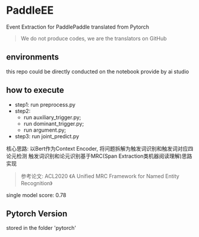 # PaddleEE
Event Extraction for PaddlePaddle translated from Pytorch
> We do not produce codes, we are the translators on GitHub

## environments
this repo could be directly conducted on the notebook provide by ai studio

## how to execute
- step1: run preprocess.py
- step2: 
    - run auxiliary_trigger.py;
    - run dominant_trigger.py;
    - run argument.py;
- step3: run joint_predict.py

核心思路: 以Bert作为Context Encoder, 将问题拆解为触发词识别和触发词对应四论元检测
触发词识别和论元识别基于MRC(Span Extraction类机器阅读理解)思路实现

>参考论文: ACL2020 《A Unified MRC Framework for Named Entity Recognition》

single model score: 0.78
## Pytorch Version
stored in the folder 'pytorch'


